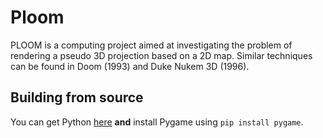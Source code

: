 # Ploom

PLOOM is a computing project aimed at investigating the problem of rendering a pseudo 3D projection based on a 2D map. Similar techniques can be found in Doom (1993) and Duke Nukem 3D (1996).

## Building from source

You can get Python [here](https://www.python.org/downloads/) **and** install Pygame using ``pip install pygame``.
